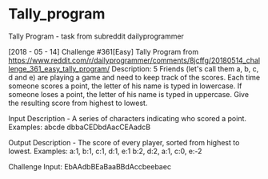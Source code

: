# Tally_program
Tally Program - task from subreddit dailyprogrammer

[2018 - 05 - 14] Challenge #361[Easy] Tally Program 
from https://www.reddit.com/r/dailyprogrammer/comments/8jcffg/20180514_challenge_361_easy_tally_program/
Description:
5 Friends (let's call them a, b, c, d and e) are playing a game and need to keep track of the scores.
Each time someone scores a point, the letter of his name is typed in lowercase. 
If someone loses a point, the letter of his name is typed in uppercase. 
Give the resulting score from highest to lowest.

Input Description - A series of characters indicating who scored a point. Examples:
abcde
dbbaCEDbdAacCEAadcB

Output Description - The score of every player, sorted from highest to lowest. Examples:
a:1, b:1, c:1, d:1, e:1
b:2, d:2, a:1, c:0, e:-2

Challenge Input:
EbAAdbBEaBaaBBdAccbeebaec
